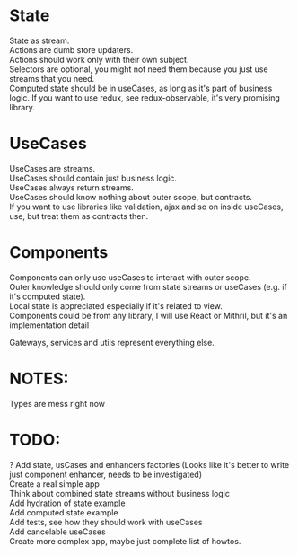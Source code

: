 # State
State as stream.   
Actions are dumb store updaters.  
Actions should work only with their own subject.  
Selectors are optional, you might not need them because you just use streams that you need.  
Computed state should be in useCases, as long as it's part of business logic.
If you want to use redux, see redux-observable, it's very promising library.

# UseCases
UseCases are streams.  
UseCases should contain just business logic.  
UseCases always return streams.  
UseCases should know nothing about outer scope, but contracts.  
If you want to use libraries like validation, ajax and so on inside useCases, use, but treat them as contracts then.  

# Components
Components can only use useCases to interact with outer scope.  
Outer knowledge should only come from state streams or useCases (e.g. if it's computed state).  
Local state is appreciated especially if it's related to view.  
Components could be from any library, I will use React or Mithril, but it's an implementation detail

Gateways, services and utils represent everything else.  

# NOTES:  
Types are mess right now

# TODO:  
? Add state, usCases and enhancers factories (Looks like it's better to write just component enhancer, needs to be investigated)  
Create a real simple app  
Think about combined state streams without business logic  
Add hydration of state example  
Add computed state example  
Add tests, see how they should work with useCases  
Add cancelable useCases  
Create more complex app, maybe just complete list of howtos.  
